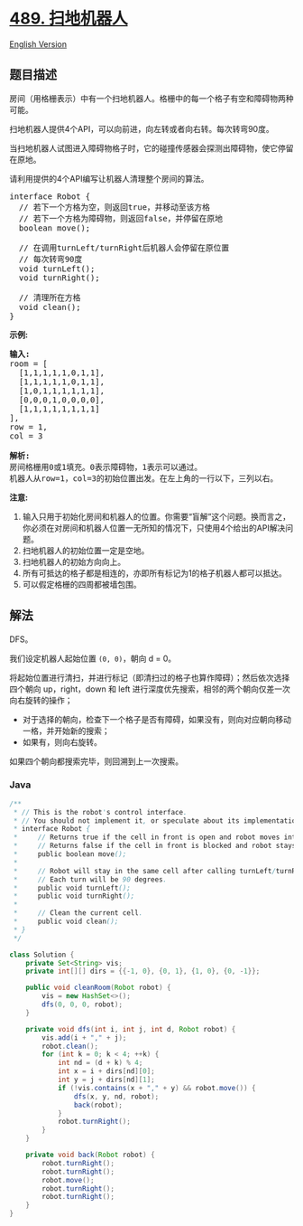 # [489. 扫地机器人](https://leetcode.cn/problems/robot-room-cleaner)

[English Version](/solution/0400-0499/0489.Robot%20Room%20Cleaner/README_EN.md)

## 题目描述

<p>房间（用格栅表示）中有一个扫地机器人。格栅中的每一个格子有空和障碍物两种可能。</p>

<p>扫地机器人提供4个API，可以向前进，向左转或者向右转。每次转弯90度。</p>

<p>当扫地机器人试图进入障碍物格子时，它的碰撞传感器会探测出障碍物，使它停留在原地。</p>

<p>请利用提供的4个API编写让机器人清理整个房间的算法。</p>

<pre>interface Robot {
&nbsp; // 若下一个方格为空，则返回true，并移动至该方格
&nbsp; // 若下一个方格为障碍物，则返回false，并停留在原地
&nbsp; boolean move();

  // 在调用turnLeft/turnRight后机器人会停留在原位置
&nbsp; // 每次转弯90度
&nbsp; void turnLeft();
&nbsp; void turnRight();

  // 清理所在方格
  void clean();
}
</pre>

<p><strong>示例:</strong></p>

<pre><strong>输入:</strong>
room = [
  [1,1,1,1,1,0,1,1],
  [1,1,1,1,1,0,1,1],
  [1,0,1,1,1,1,1,1],
  [0,0,0,1,0,0,0,0],
  [1,1,1,1,1,1,1,1]
],
row = 1,
col = 3

<strong>解析:</strong>
房间格栅用0或1填充。0表示障碍物，1表示可以通过。
机器人从row=1，col=3的初始位置出发。在左上角的一行以下，三列以右。
</pre>

<p><strong>注意:</strong></p>

<ol>
	<li>输入只用于初始化房间和机器人的位置。你需要&ldquo;盲解&rdquo;这个问题。换而言之，你必须在对房间和机器人位置一无所知的情况下，只使用4个给出的API解决问题。&nbsp;</li>
	<li>扫地机器人的初始位置一定是空地。</li>
	<li>扫地机器人的初始方向向上。</li>
	<li>所有可抵达的格子都是相连的，亦即所有标记为1的格子机器人都可以抵达。</li>
	<li>可以假定格栅的四周都被墙包围。</li>
</ol>

## 解法

DFS。

我们设定机器人起始位置 `(0, 0)`，朝向 d = 0。

将起始位置进行清扫，并进行标记（即清扫过的格子也算作障碍）；然后依次选择四个朝向 up，right，down 和 left 进行深度优先搜索，相邻的两个朝向仅差一次向右旋转的操作；

-   对于选择的朝向，检查下一个格子是否有障碍，如果没有，则向对应朝向移动一格，并开始新的搜索；
-   如果有，则向右旋转。

如果四个朝向都搜索完毕，则回溯到上一次搜索。

### **Java**

```java
/**
 * // This is the robot's control interface.
 * // You should not implement it, or speculate about its implementation
 * interface Robot {
 *     // Returns true if the cell in front is open and robot moves into the cell.
 *     // Returns false if the cell in front is blocked and robot stays in the current cell.
 *     public boolean move();
 *
 *     // Robot will stay in the same cell after calling turnLeft/turnRight.
 *     // Each turn will be 90 degrees.
 *     public void turnLeft();
 *     public void turnRight();
 *
 *     // Clean the current cell.
 *     public void clean();
 * }
 */

class Solution {
    private Set<String> vis;
    private int[][] dirs = {{-1, 0}, {0, 1}, {1, 0}, {0, -1}};

    public void cleanRoom(Robot robot) {
        vis = new HashSet<>();
        dfs(0, 0, 0, robot);
    }

    private void dfs(int i, int j, int d, Robot robot) {
        vis.add(i + "," + j);
        robot.clean();
        for (int k = 0; k < 4; ++k) {
            int nd = (d + k) % 4;
            int x = i + dirs[nd][0];
            int y = j + dirs[nd][1];
            if (!vis.contains(x + "," + y) && robot.move()) {
                dfs(x, y, nd, robot);
                back(robot);
            }
            robot.turnRight();
        }
    }

    private void back(Robot robot) {
        robot.turnRight();
        robot.turnRight();
        robot.move();
        robot.turnRight();
        robot.turnRight();
    }
}
```
